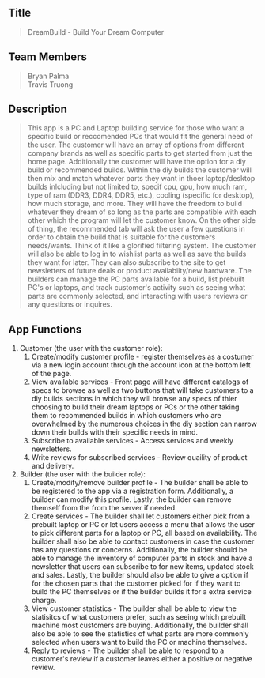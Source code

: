 ## Title
> DreamBuild - Build Your Dream Computer

## Team Members
> Bryan Palma \
> Travis Truong

## Description
> This app is a PC and Laptop building service for those who want a specific build or reccomended PCs that would fit the general need of the user. 
> The customer will have an array of options from different company brands as well as specific parts to get started from just the home page. Additionally the customer will have the option for a diy build or recommended builds. Within the diy builds the customer will then mix and match whatever parts they want in thoer laptop/desktop builds inlcluding but not limited to, specif cpu, gpu, how much ram, type of ram (DDR3, DDR4, DDR5, etc.), cooling (specific for desktop), how much storage, and more. They will have the freedom to build whatever they dream of so long as the parts are compatible with each other which the program will let the customer know. On the other side of thing, the recommended tab will ask the user a few questions in order to obtain the build that is suitable for the customers needs/wants. Think of it like a glorified filtering system.
> The customer will also be able to log in to wishlist parts as well as save the builds they want for later. They can also subscribe to the site to get newsletters of future deals or product availabilty/new hardware.
> The builders can manage the PC parts available for a build, list prebuilt PC's or laptops, and track customer's activity such as seeing what parts are commonly selected, and interacting with users reviews or any questions or inquires.

## App Functions
1. Customer (the user with the customer role):
    1. Create/modify customer profile - register themselves as a costumer via a new login account through the account icon at the bottom left of the page.
    2. View available services - Front page will have different catalogs of specs to browse as well as two buttons that will take customers to a diy builds sections in which they will browse any specs of thier choosing to build their dream laptops or PCs or the other taking them to recommended builds in which customers who are overwhelmed by the numerous choices in the diy section can narrow down their builds with their specific needs in mind.
    3. Subscribe to available services - Access services and weekly newsletters.
    4. Write reviews for subscribed services - Review quaility of product and delivery.
2. Builder (the user with the builder role):
    1. Create/modify/remove builder profile - The builder shall be able to be registered to the app via a registration form. Additionally, a builder can modify this profile. Lastly, the builder can remove themself from the from the server if needed.
    2. Create services - The builder shall let customers either pick from a prebuilt laptop or PC or let users access a menu that allows the user to pick different parts for a laptop or PC, all based on availability. The builder shall also be able to contact customers in case the customer has any questions or concerns. Additionally, the builder should be able to manage the inventory of computer parts in stock and have a newsletter that users can subscribe to for new items, updated stock and sales. Lastly, the builder should also be able to give a option if for the chosen parts that the customer picked for if they want to build the PC themselves or if the builder builds it for a extra service charge.
    3. View customer statistics - The builder shall be able to view the statisitcs of what customers prefer, such as seeing which prebuilt machine most customers are buying. Additionally, the builder shall also be able to see the statistics of what parts are more commonly selected when users want to build the PC or machine themselves.
    4. Reply to reviews - The builder shall be able to respond to a customer's review if a customer leaves either a positive or negative review.
